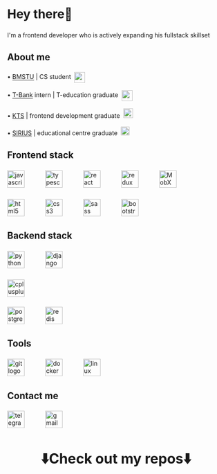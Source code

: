
<h1 align="left">Hey there👋</h1>

###

<p align="left">I'm a frontend developer who is actively expanding his fullstack skillset</p>

###

<h2 align="left">About me</h2>

###

<p align="left">
  • <a href="https://mirror.bmstu.ru/about" target="_blank">BMSTU</a> | CS student&nbsp  <img src="https://abali.ru/wp-content/uploads/2013/03/Gerb_MGTU_imeni_Baumana.png" height="25" align="center">
  <br><br>
  • <a href="https://www.tbank.ru/career/" target="_blank">T-Bank</a> intern | T-education graduate&nbsp <img src="https://upload.wikimedia.org/wikipedia/commons/thumb/1/17/T-Bank_RU_logo.svg/2560px-T-Bank_RU_logo.svg.png" height="25" align="center">
  <br><br>
  • <a href="https://kts.tech/" target="_blank">KTS</a> | frontend development graduate&nbsp  <img src="https://kts.tech/_next/static/media/logo.7d06f088.png" height=22><br><br>
  • <a href="https://sochisirius.ru/o-siriuse/programmes-of-the-educational-centre-sirius" target="_blank">SIRIUS</a> | educational centre graduate&nbsp <img src="https://static.tildacdn.com/tild3266-6237-4635-b636-643162616161/__.svg" height="20">
</p>

###

<h2 align="left">Frontend stack</h2>

###

<div align="left">
  <img src="https://cdn.jsdelivr.net/gh/devicons/devicon/icons/javascript/javascript-original.svg" height="40" alt="javascript logo"  />
  <img width="40" />
  <img src="https://cdn.jsdelivr.net/gh/devicons/devicon/icons/typescript/typescript-original.svg" height="40" alt="typescript logo"  />
  <img width="40" />
  <img src="https://cdn.jsdelivr.net/gh/devicons/devicon/icons/react/react-original.svg" height="40" alt="react logo"  />
  <img width="40" />
  <img src="https://cdn.jsdelivr.net/gh/devicons/devicon/icons/redux/redux-original.svg" height="40" alt="redux logo"  />
  <img width="40" />
  <img src="https://cdn.freebiesupply.com/logos/large/2x/mobx-logo-svg-vector.svg" height="40" alt="MobX logo">
</div>

###

<div align="left">
  <img src="https://cdn.jsdelivr.net/gh/devicons/devicon/icons/html5/html5-original.svg" height="40" alt="html5 logo"  />
  <img width="40" />
  <img src="https://cdn.jsdelivr.net/gh/devicons/devicon/icons/css3/css3-original.svg" height="40" alt="css3 logo"  />
  <img width="40" />
  <img src="https://cdn.jsdelivr.net/gh/devicons/devicon/icons/sass/sass-original.svg" height="40" alt="sass logo"  />
  <img width="40" />
  <img src="https://cdn.jsdelivr.net/gh/devicons/devicon/icons/bootstrap/bootstrap-original.svg" height="40" alt="bootstrap logo"  />
</div>

###

<h2 align="left">Backend stack</h2>

###

<div align="left">
  <img src="https://cdn.jsdelivr.net/gh/devicons/devicon/icons/python/python-original.svg" height="40" alt="python logo"  />
  <img width="40" />
  <img src="https://cdn.jsdelivr.net/gh/devicons/devicon/icons/django/django-plain.svg" height="40" alt="django logo"  />
</div>

###

<div align="left">
  <img src="https://cdn.jsdelivr.net/gh/devicons/devicon/icons/cplusplus/cplusplus-original.svg" height="40" alt="cplusplus logo"  />
</div>

###

<div align="left">
  <img src="https://cdn.jsdelivr.net/gh/devicons/devicon/icons/postgresql/postgresql-original.svg" height="40" alt="postgresql logo"  />
  <img width="40" />
  <img src="https://cdn.jsdelivr.net/gh/devicons/devicon/icons/redis/redis-original.svg" height="40" alt="redis logo"  />
</div>

###

<h2 align="left">Tools</h2>

###

<div align="left">
  <img src="https://cdn.jsdelivr.net/gh/devicons/devicon/icons/git/git-original.svg" height="40" alt="git logo"  />
  <img width="40" />
  <img src="https://cdn.jsdelivr.net/gh/devicons/devicon/icons/docker/docker-original.svg" height="40" alt="docker logo"  />
  <img width="40" />
  <img src="https://cdn.jsdelivr.net/gh/devicons/devicon/icons/linux/linux-original.svg" height="40" alt="linux logo"  />
</div>

###

<p align="left"></p>

###

<h2 align="left">Contact me</h2>

###

<div align="left">
  <img src="https://raw.githubusercontent.com/maurodesouza/profile-readme-generator/master/src/assets/icons/social/telegram/default.svg" width="40" height="40" alt="telegram logo"  />
  <img width="40" />
  <img src="https://raw.githubusercontent.com/maurodesouza/profile-readme-generator/master/src/assets/icons/social/gmail/default.svg" width="40" height="40" alt="gmail logo"  />
</div>


###

<h2></h2>


###

<h3 align="center" style="font-size: 32px;">⬇️Check out my repos⬇️</h3>

###

